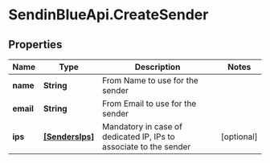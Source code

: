 # SendinBlueApi.CreateSender

## Properties
Name | Type | Description | Notes
------------ | ------------- | ------------- | -------------
**name** | **String** | From Name to use for the sender | 
**email** | **String** | From Email to use for the sender | 
**ips** | [**[SendersIps]**](SendersIps.md) | Mandatory in case of dedicated IP, IPs to associate to the sender | [optional] 


